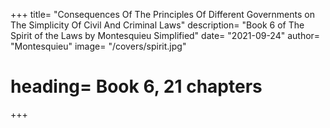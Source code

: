+++
title= "Consequences Of The Principles Of Different Governments on The Simplicity Of Civil And Criminal Laws"
description= "Book 6 of The Spirit of the Laws by Montesquieu Simplified"
date= "2021-09-24"
author= "Montesquieu"
image= "/covers/spirit.jpg"
# heading= Book 6, 21 chapters
+++
